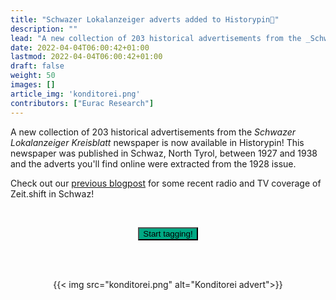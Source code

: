```yaml
---
title: "Schwazer Lokalanzeiger adverts added to Historypin📍"
description: ""
lead: "A new collection of 203 historical advertisements from the _Schwazer Lokalanzeiger Kreisblatt_ newspaper is now..."
date: 2022-04-04T06:00:42+01:00
lastmod: 2022-04-04T06:00:42+01:00
draft: false
weight: 50
images: []
article_img: 'konditorei.png'
contributors: ["Eurac Research"]
---
```


A new collection of 203 historical advertisements from the _Schwazer Lokalanzeiger Kreisblatt_ newspaper is now available in Historypin! This newspaper was published in Schwaz, North Tyrol, between 1927 and 1938 and the adverts you'll find online were extracted from the 1928 issue.

Check out our [previous blogpost](https://all4ling.eurac.edu/blog/2022-03-08/zeit.shift-makes-the-austrian-news/) for some recent radio and TV coverage of Zeit.shift in Schwaz!


<br />


<p style="text-align: center"><a href="https://www.historypin.org/en/zeit-shift/schwazer-lokalanzeiger-kreisblatt-1928/geo/47.34841,11.707729,14/bounds/47.323223,11.681722,47.373585,11.733736/paging/5" target="_blank"><button type="button" class="btn btn-success" style="background-color: #00A984;">Start tagging!</button></a></p>


<br /><br />


<center>
  {{< img src="konditorei.png" alt="Konditorei advert">}}
</center>
 

 
